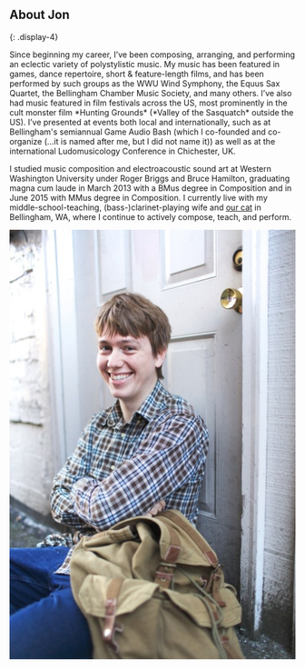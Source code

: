 ## About Jon
{: .display-4}
<div class="row">
<div class="col-lg-9" markdown="1">
Since beginning my career, I’ve been composing, arranging, and performing an eclectic variety of polystylistic music. My music has been featured in games, dance repertoire, short & feature-length films, and has been performed by such groups as the WWU Wind Symphony, the Equus Sax Quartet, the Bellingham Chamber Music Society, and many others. I’ve also had music featured in film festivals across the US, most prominently in the cult monster film *Hunting Grounds* (*Valley of the Sasquatch* outside the US). I’ve presented at events both local and internationally, such as at Bellingham's semiannual Game Audio Bash (which I co-founded and co-organize (...it is named after me, but I did not name it)) as well as at the international Ludomusicology Conference in Chichester, UK.

I studied music composition and electroacoustic sound art at Western Washington University under Roger Briggs and Bruce Hamilton, graduating magna cum laude in March 2013 with a BMus degree in Composition and in June 2015 with MMus degree in Composition. I currently live with my middle-school-teaching, (bass-)clarinet-playing wife and <a href="#cougarModal" data-toggle="modal">our cat</a> in Bellingham, WA, where I continue to actively compose, teach, and perform.
</div>
<div class="col-lg-3">
<img src="/assets/images/jon-bio.jpg" />
</div>
</div>
